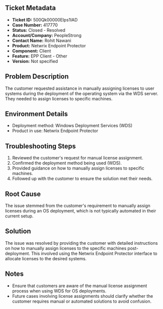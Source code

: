 ## Ticket Metadata
- **Ticket ID:** 500Qk00000EIps1IAD
- **Case Number:** 417770
- **Status:** Closed - Resolved
- **Account/Company:** PeopleStrong
- **Contact Name:** Rohit Nawani
- **Product:** Netwrix Endpoint Protector
- **Component:** Client
- **Feature:** EPP Client - Other
- **Version:** Not specified

## Problem Description
The customer requested assistance in manually assigning licenses to user systems during the deployment of the operating system via the WDS server. They needed to assign licenses to specific machines.

## Environment Details
- Deployment method: Windows Deployment Services (WDS)
- Product in use: Netwrix Endpoint Protector

## Troubleshooting Steps
1. Reviewed the customer's request for manual license assignment.
2. Confirmed the deployment method being used (WDS).
3. Provided guidance on how to manually assign licenses to specific machines.
4. Followed up with the customer to ensure the solution met their needs.

## Root Cause
The issue stemmed from the customer's requirement to manually assign licenses during an OS deployment, which is not typically automated in their current setup.

## Solution
The issue was resolved by providing the customer with detailed instructions on how to manually assign licenses to the specific machines post-deployment. This involved using the Netwrix Endpoint Protector interface to allocate licenses to the desired systems.

## Notes
- Ensure that customers are aware of the manual license assignment process when using WDS for OS deployments.
- Future cases involving license assignments should clarify whether the customer requires manual or automated solutions to avoid confusion.